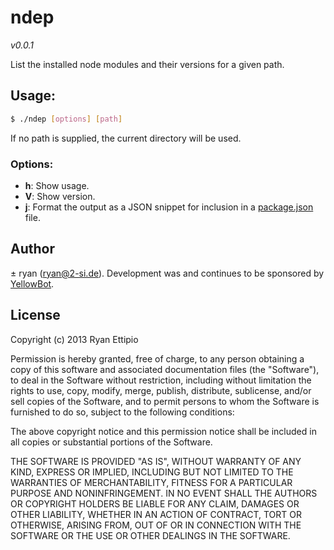 # ndep

*v0.0.1*

List the installed node modules and their versions for a given path.

## Usage:

```sh
$ ./ndep [options] [path]
```

If no path is supplied, the current directory will be used.

### Options:

  - **h**: Show usage.
  - **V**: Show version.
  - **j**: Format the output as a JSON snippet for inclusion in a
          [package.json](https://npmjs.org/doc/json.html) file.

## Author

± ryan (ryan@2-si.de). Development was and continues to be sponsored by
[YellowBot](http://www.yellowbot.com).

## License

Copyright (c) 2013 Ryan Ettipio

Permission is hereby granted, free of charge, to any person obtaining a copy of
this software and associated documentation files (the "Software"), to deal in
the Software without restriction, including without limitation the rights to
use, copy, modify, merge, publish, distribute, sublicense, and/or sell copies
of the Software, and to permit persons to whom the Software is furnished to do
so, subject to the following conditions:

The above copyright notice and this permission notice shall be included in all
copies or substantial portions of the Software.

THE SOFTWARE IS PROVIDED "AS IS", WITHOUT WARRANTY OF ANY KIND, EXPRESS OR
IMPLIED, INCLUDING BUT NOT LIMITED TO THE WARRANTIES OF MERCHANTABILITY,
FITNESS FOR A PARTICULAR PURPOSE AND NONINFRINGEMENT. IN NO EVENT SHALL THE
AUTHORS OR COPYRIGHT HOLDERS BE LIABLE FOR ANY CLAIM, DAMAGES OR OTHER
LIABILITY, WHETHER IN AN ACTION OF CONTRACT, TORT OR OTHERWISE, ARISING FROM,
OUT OF OR IN CONNECTION WITH THE SOFTWARE OR THE USE OR OTHER DEALINGS IN THE
SOFTWARE.

